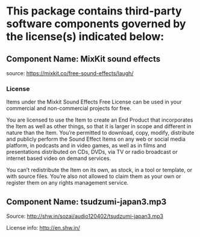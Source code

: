 This package contains third-party software components governed by the license(s) indicated below:
=========================

## Component Name: MixKit sound effects

source: https://mixkit.co/free-sound-effects/laugh/

### License

Items under the Mixkit Sound Effects Free License can be used in your commercial and non-commercial projects for free.

You are licensed to use the Item to create an End Product that incorporates the Item as well as other things, so that it is larger in scope and different in nature than the Item. You’re permitted to download, copy, modify, distribute and publicly perform the Sound Effect Items on any web or social media platform, in podcasts and in video games, as well as in films and presentations distributed on CDs, DVDs, via TV or radio broadcast or internet based video on demand services.

You can’t redistribute the Item on its own, as stock, in a tool or template, or with source files. You’re also not allowed to claim them as your own or register them on any rights management service.

## Component Name: tsudzumi-japan3.mp3

Source: http://shw.in/sozai/audio120402/tsudzumi-japan3.mp3

License info: http://en.shw.in/



